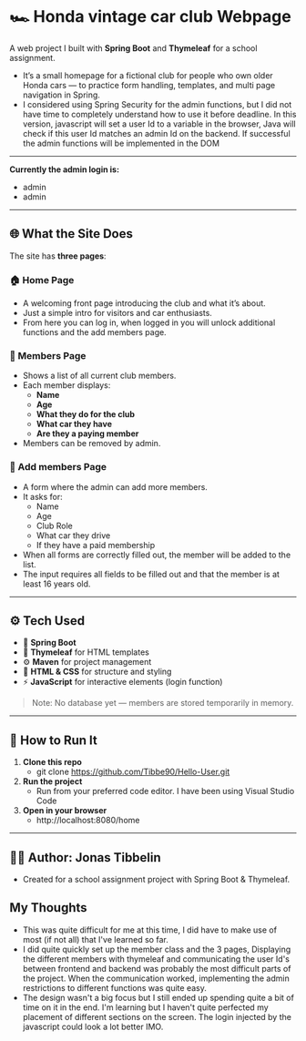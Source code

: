 # 🏎️ Honda vintage car club Webpage

A web project I built with **Spring Boot** and **Thymeleaf** for a school assignment.  
- It’s a small homepage for a fictional club for people who own older Honda cars — to practice form handling, templates, and multi page navigation in Spring.
- I considered using Spring Security for the admin functions, but I did not have time to completely understand how to use it before deadline. In this version, javascript will set a user Id to a variable in the browser, Java will check if this user Id matches an admin Id on the backend. If successful the admin functions will be implemented in the DOM
---
**Currently the admin login is:**
- admin
- admin
---

## 🌐 What the Site Does

The site has **three pages**:

### 🏠 Home Page
- A welcoming front page introducing the club and what it’s about.  
- Just a simple intro for visitors and car enthusiasts.
- From here you can log in, when logged in you will unlock additional functions and the add members page.

### 👥 Members Page
- Shows a list of all current club members.  
- Each member displays:
  - **Name**  
  - **Age**  
  - **What they do for the club**  
  - **What car they have**
  - **Are they a paying member**
- Members can be removed by admin.

### 📝 Add members Page
- A form where the admin can add more members.  
- It asks for:
  - Name  
  - Age
  - Club Role
  - What car they drive  
  - If they have a paid membership 
- When all forms are correctly filled out, the member will be added to the list.
- The input requires all fields to be filled out and that the member is at least 16 years old.

---

## ⚙️ Tech Used

- 🌱 **Spring Boot**
- 🎨 **Thymeleaf** for HTML templates
- ⚙️ **Maven** for project management
- 💅 **HTML & CSS** for structure and styling
- ⚡ **JavaScript** for interactive elements (login function)

> Note: No database yet — members are stored temporarily in memory.

---

## 🚀 How to Run It

1. **Clone this repo**
    - git clone https://github.com/Tibbe90/Hello-User.git
2. **Run the project**
   - Run from your preferred code editor. I have been using Visual Studio Code
3. **Open in your browser**
    - http://localhost:8080/home
---

## 🧑‍💻 Author: Jonas Tibbelin
- Created for a school assignment project with Spring Boot & Thymeleaf.
## **My Thoughts**
- This was quite difficult for me at this time, I did have to make use of most (if not all) that I've learned so far.
- I did quite quickly set up the member class and the 3 pages, Displaying the different members with thymeleaf and communicating the user Id's between frontend and backend
  was probably the most difficult parts of the project. When the communication worked, implementing the admin restrictions to different functions was quite easy.
- The design wasn't a big focus but I still ended up spending quite a bit of time on it in the end. I'm learning but I haven't quite perfected my placement of different sections on the screen.
  The login injected by the javascript could look a lot better IMO.

